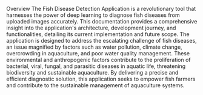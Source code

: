 Overview 
The Fish Disease Detection Application is a revolutionary tool that harnesses the power of deep 
learning to diagnose fish diseases from uploaded images accurately. This documentation provides a 
comprehensive insight into the application's architecture, development journey, and functionalities, 
detailing its current implementation and future scope. The application is designed to address the 
escalating challenge of fish diseases, an issue magnified by factors such as water pollution, climate 
change, overcrowding in aquaculture, and poor water quality management. These environmental 
and anthropogenic factors contribute to the proliferation of bacterial, viral, fungal, and parasitic 
diseases in aquatic life, threatening biodiversity and sustainable aquaculture. By delivering a precise 
and efficient diagnostic solution, this application seeks to empower fish farmers and contribute to 
the sustainable management of aquaculture systems. 
